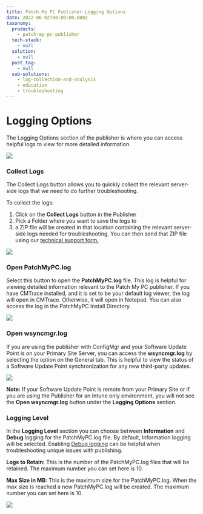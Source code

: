 ```yaml
---
title: Patch My PC Publisher Logging Options
date: 2022-06-02T00:00:00.000Z
taxonomy:
  products:
    - patch-my-pc-publisher
  tech-stack:
    - null
  solution:
    - null
  post_tag:
    - null
  sub-solutions:
    - log-collection-and-analysis
    - education
    - troubleshooting
---
```


# Logging Options

The Logging Options section of the publisher is where you can access helpful logs to view for more detailed information.

![](/_images/logging1-3.png)

### Collect Logs

The Collect Logs button allows you to quickly collect the relevant server-side logs that we need to do further troubleshooting.

To collect the logs:

1. Click on the **Collect Logs** button in the Publisher
2. Pick a Folder where you want to save the logs to
3. a ZIP file will be created in that location containing the relevant server-side logs needed for troubleshooting. You can then send that ZIP file using our [technical support form.](https://patchmypc.com/technical-support)&#x20;

![](/_images/logging-options-8-4.png)

### Open PatchMyPC.log

Select this button to open the **PatchMyPC.log** file. This log is helpful for viewing detailed information relevant to the Patch My PC publisher. If you have CMTrace installed, and it is set to be your default log viewer, the log will open in CMTrace. Otherwise, it will open in Notepad. You can also access the log in the PatchMyPC Install Directory.

![](/_images/Logging-Option-6-2.png)

### Open wsyncmgr.log

If you are using the publisher with ConfigMgr and your Software Update Point is on your Primary Site Server, you can access the **wsyncmgr.log** by selecting the option on the General tab. This is helpful to view the status of a Software Update Point synchronization for any new third-party updates.&#x20;

![](/_images/Logging-Option-9-2.png)

**Note:** If your Software Update Point is remote from your Primary Site or if you are using the Publisher for an Intune only environment, you will not see the **Open wsyncmgr.log** button under the **Logging Options** section.

### Logging Level

In the **Logging Level** section you can choose between **Information** and **Debug** logging for the PatchMyPC.log file. By default, Information logging will be selected. Enabling [Debug logging](https://patchmypc.com/collecting-log-files-for-patch-my-pc-support#enable-debug-logging) can be helpful when troubleshooting unique issues with publishing.

**Logs to Retain:** This is the number of the PatchMyPC.log files that will be retained. The maximum number you can set here is 10.

**Max Size in MB:** This is the maximum size for the PatchMyPC.log. When the max size is reached a new PatchMyPC.log will be created. The maximum number you can set here is 10.

![](/_images/logging-options-2-1.png)